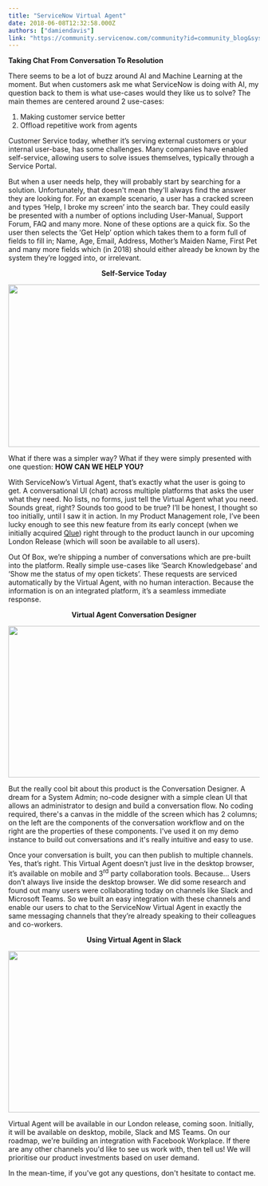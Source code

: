 ```yaml
---
title: "ServiceNow Virtual Agent"
date: 2018-06-08T12:32:58.000Z
authors: ["damiendavis"]
link: "https://community.servicenow.com/community?id=community_blog&sys_id=ea1c93bddba21780d58ea345ca961957"
---
```

<p><strong>Taking Chat From Conversation To Resolution</strong></p>
<p>There seems to be a lot of buzz around AI and Machine Learning at the moment. But when customers ask me what ServiceNow is doing with AI, my question back to them is what use-cases would they like us to solve? The main themes are centered around 2 use-cases:</p>
<ol><li>Making customer service better</li><li>Offload repetitive work from agents</li></ol>
<p>Customer Service today, whether it’s serving external customers or your internal user-base, has some challenges. Many companies have enabled self-service, allowing users to solve issues themselves, typically through a Service Portal.</p>
<p style="text-align: left;">But when a user needs help, they will probably start by searching for a solution. Unfortunately, that doesn&#39;t mean they&#39;ll always find the answer they are looking for. For an example scenario, a user has a cracked screen and types ‘Help, I broke my screen’ into the search bar. They could easily be presented with a number of options including User-Manual, Support Forum, FAQ and many more. None of these options are a quick fix. So the user then selects the ‘Get Help’ option which takes them to a form full of fields to fill in; Name, Age, Email, Address, Mother’s Maiden Name, First Pet and many more fields which (in 2018) should either already be known by the system they’re logged into, or irrelevant.</p>
<p style="text-align: center;"><strong>Self-Service Today</strong></p>
<p style="text-align: center;"><img style="max-width: 100%; max-height: 480px;" src="0e7dd775dbe21780d58ea345ca9619d9.iix" width="580" height="326" /></p>
<p style="text-align: left;">What if there was a simpler way? What if they were simply presented with one question: <strong>HOW CAN WE HELP YOU?</strong></p>
<p>With ServiceNow’s Virtual Agent, that’s exactly what the user is going to get. A conversational UI (chat) across multiple platforms that asks the user what they need. No lists, no forms, just tell the Virtual Agent what you need. Sounds great, right? Sounds too good to be true? I’ll be honest, I thought so too initially, until I saw it in action. In my Product Management role, I’ve been lucky enough to see this new feature from its early concept (when we initially acquired <a href="https://www.servicenow.com/company/media/press-room/servicenow-acquires-qlue-and-invests-in-buildonme-to-deliver-intelligent-automation-to-everyday-enterprise-work.html" rel="nofollow">Qlue</a>) right through to the product launch in our upcoming London Release (which will soon be available to all users).</p>
<p>Out Of Box, we’re shipping a number of conversations which are pre-built into the platform. Really simple use-cases like ‘Search Knowledgebase’ and ‘Show me the status of my open tickets’. These requests are serviced automatically by the Virtual Agent, with no human interaction. Because the information is on an integrated platform, it’s a seamless immediate response.</p>
<p style="text-align: center;"><strong>Virtual Agent Conversation Designer</strong></p>
<p style="text-align: center;"><img style="max-width: 100%; max-height: 480px;" src="2c9e13b9dbe21780d58ea345ca9619d7.iix" width="578" height="304" /></p>
<p>But the really cool bit about this product is the Conversation Designer. A dream for a System Admin; no-code designer with a simple clean UI that allows an administrator to design and build a conversation flow. No coding required, there&#39;s a canvas in the middle of the screen which has 2 columns; on the left are the components of the conversation workflow and on the right are the properties of these components. I&#39;ve used it on my demo instance to build out conversations and it&#39;s really intuitive and easy to use.</p>
<p>Once your conversation is built, you can then publish to multiple channels. Yes, that’s right. This Virtual Agent doesn’t just live in the desktop browser, it’s available on mobile and 3<sup>rd</sup> party collaboration tools. Because… Users don’t always live inside the desktop browser. We did some research and found out many users were collaborating today on channels like Slack and Microsoft Teams. So we built an easy integration with these channels and enable our users to chat to the ServiceNow Virtual Agent in exactly the same messaging channels that they’re already speaking to their colleagues and co-workers.</p>
<p style="text-align: center;"><strong>Using Virtual Agent in Slack</strong></p>
<p style="text-align: center;"><img style="max-width: 100%; max-height: 480px;" src="655fdf3ddbe21780d58ea345ca961952.iix" width="581" height="324" /></p>
<p style="text-align: left;">Virtual Agent will be available in our London release, coming soon. Initially, it will be available on desktop, mobile, Slack and MS Teams. On our roadmap, we&#39;re building an integration with Facebook Workplace. If there are any other channels you&#39;d like to see us work with, then tell us! We will prioritise our product investments based on user demand.</p>
<p style="text-align: left;">In the mean-time, if you&#39;ve got any questions, don&#39;t hesitate to contact me.</p>